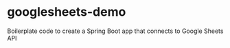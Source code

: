 # googlesheets-demo
Boilerplate code to create a Spring Boot app that connects to Google Sheets API
